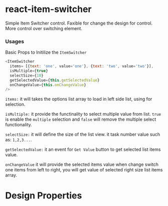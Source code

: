 # react-item-switcher

Simple Item Switcher control. Faxible for change the design for control. More control over switching element.

### Usages

Basic Props to Initilize the `ItemSwitcher`

```javascript
<ItemSwitcher
  items= [{text: 'one', value='one'}, {text: 'two', value='two'}],
  isMultiple={true}
  selectSize={10}
  getSelectedValue={this.getSelectedValue}
  onChangeValue={this.onChangeValue}
/>
```

`items:` it will takes the options list array to load in left side list, using for selection.

`isMultiple:` it provide the functinality to select multiple value from list. `true` is enable the `multiple` selection
and `false` will remove the multiple select functionality.

`selectSize:` it will define the size of the list view. it task number value such as: `1,2,3...`.

`getSelectedValue:` it an event for `Get Value` button to get selected list items value.

`onChangeValue` it will provide the selected items value when change switch one items from left to right, you will get value of
selected right size list items array.

# Design Properties
